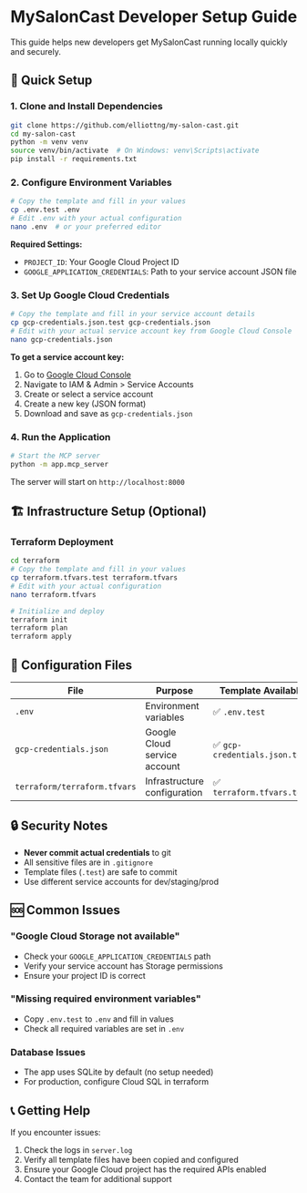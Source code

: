 # MySalonCast Developer Setup Guide

This guide helps new developers get MySalonCast running locally quickly and securely.

## 🚀 Quick Setup

### 1. Clone and Install Dependencies
```bash
git clone https://github.com/elliottng/my-salon-cast.git
cd my-salon-cast
python -m venv venv
source venv/bin/activate  # On Windows: venv\Scripts\activate
pip install -r requirements.txt
```

### 2. Configure Environment Variables
```bash
# Copy the template and fill in your values
cp .env.test .env
# Edit .env with your actual configuration
nano .env  # or your preferred editor
```

**Required Settings:**
- `PROJECT_ID`: Your Google Cloud Project ID
- `GOOGLE_APPLICATION_CREDENTIALS`: Path to your service account JSON file

### 3. Set Up Google Cloud Credentials
```bash
# Copy the template and fill in your service account details
cp gcp-credentials.json.test gcp-credentials.json
# Edit with your actual service account key from Google Cloud Console
nano gcp-credentials.json
```

**To get a service account key:**
1. Go to [Google Cloud Console](https://console.cloud.google.com/)
2. Navigate to IAM & Admin > Service Accounts
3. Create or select a service account
4. Create a new key (JSON format)
5. Download and save as `gcp-credentials.json`

### 4. Run the Application
```bash
# Start the MCP server
python -m app.mcp_server
```

The server will start on `http://localhost:8000`

## 🏗️ Infrastructure Setup (Optional)

### Terraform Deployment
```bash
cd terraform
# Copy the template and fill in your values
cp terraform.tfvars.test terraform.tfvars
# Edit with your actual configuration
nano terraform.tfvars

# Initialize and deploy
terraform init
terraform plan
terraform apply
```

## 📁 Configuration Files

| File | Purpose | Template Available |
|------|---------|-------------------|
| `.env` | Environment variables | ✅ `.env.test` |
| `gcp-credentials.json` | Google Cloud service account | ✅ `gcp-credentials.json.test` |
| `terraform/terraform.tfvars` | Infrastructure configuration | ✅ `terraform.tfvars.test` |

## 🔒 Security Notes

- **Never commit actual credentials** to git
- All sensitive files are in `.gitignore`
- Template files (`.test`) are safe to commit
- Use different service accounts for dev/staging/prod

## 🆘 Common Issues

### "Google Cloud Storage not available"
- Check your `GOOGLE_APPLICATION_CREDENTIALS` path
- Verify your service account has Storage permissions
- Ensure your project ID is correct

### "Missing required environment variables"
- Copy `.env.test` to `.env` and fill in values
- Check all required variables are set in `.env`

### Database Issues
- The app uses SQLite by default (no setup needed)
- For production, configure Cloud SQL in terraform

## 📞 Getting Help

If you encounter issues:
1. Check the logs in `server.log`
2. Verify all template files have been copied and configured
3. Ensure your Google Cloud project has the required APIs enabled
4. Contact the team for additional support
